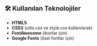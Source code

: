 ## 🛠️ Kullanılan Teknolojiler

- **HTML5**
- **CSS3** (utils.css ve style.css kullanılarak)
- **FontAwesome** (ikonlar için)
- **Google Fonts** (özel fontlar için)
